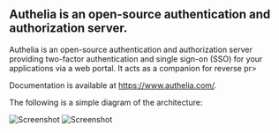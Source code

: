 ## Authelia is an open-source authentication and authorization server.

Authelia is an open-source authentication and authorization server providing two-factor authentication and single sign-on (SSO) for your applications via a web portal. It acts as a companion for reverse pr>

Documentation is available at https://www.authelia.com/.

The following is a simple diagram of the architecture:

![Screenshot](https://camo.githubusercontent.com/9b4a111baec20c4f677b38d818b1142f5eae5a20e8d1d17c33fb1d9b339e0105/68747470733a2f2f7777772e61757468656c69612e636f6d2f696d616765732f61726368692e706e67)
![Screenshot](https://camo.githubusercontent.com/292104d7e48973403b619a40357c832065c2b734af82102d226af3395b1fe696/68747470733a2f2f7777772e61757468656c69612e636f6d2f696d616765732f3146412e706e67)


